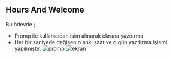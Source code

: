 ## Hours And Welcome

Bu ödevde ;
- Promp ile kullanıcıdan isim alınarak ekrana yazdırma 
- Her bir saniyede değişen o anki saat ve o gün yazdırma işlemi yapılmıştır. 
![promp](/Hafta-6/Ödev_1_HoursAndWelcome/assets/img/promp.png)
![ekran](/Hafta-6/Ödev_1_HoursAndWelcome/assets/img/write.png)
